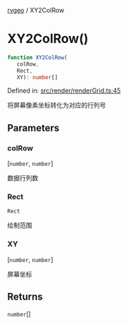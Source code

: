 [rvgeo](../index.md) / XY2ColRow

# XY2ColRow()

```ts
function XY2ColRow(
   colRow, 
   Rect, 
   XY): number[]
```

Defined in: [src/render/renderGrid.ts:45](https://github.com/pzq123456/RVGeo/blob/e727f6f6e310621d656b74948bed9956ff45a613/src/render/renderGrid.ts#L45)

将屏幕像素坐标转化为对应的行列号

## Parameters

### colRow

\[`number`, `number`\]

数据行列数

### Rect

`Rect`

绘制范围

### XY

\[`number`, `number`\]

屏幕坐标

## Returns

`number`[]
